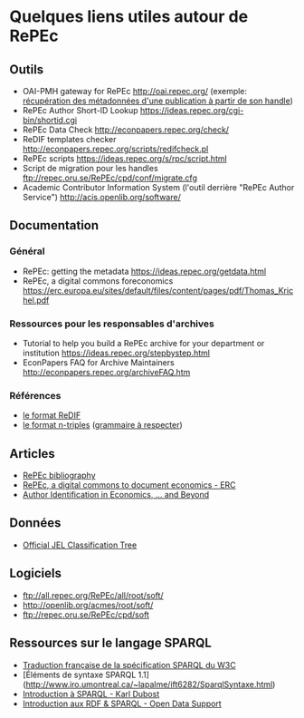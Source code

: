 # Quelques liens utiles autour de RePEc

## Outils 

- OAI-PMH gateway for RePEc http://oai.repec.org/ (exemple: [récupération des métadonnées d'une publication à partir de son handle](http://oai.repec.org/?verb=GetRecord&metadataPrefix=oai_dc&identifier=oai:RePEc:cup:endeec:v:16:y:2011:i:02:p:239-242_00))
- RePEc Author Short-ID Lookup https://ideas.repec.org/cgi-bin/shortid.cgi
- RePEc Data Check http://econpapers.repec.org/check/
- ReDIF templates checker http://econpapers.repec.org/scripts/redifcheck.pl 
- RePEc scripts https://ideas.repec.org/s/rpc/script.html
- Script de migration pour les handles ftp://repec.oru.se/RePEc/cpd/conf/migrate.cfg
- Academic Contributor Information System (l'outil derrière "RePEc Author Service") http://acis.openlib.org/software/


## Documentation

### Général

- RePEc: getting the metadata https://ideas.repec.org/getdata.html
- RePEc, a digital commons foreconomics https://erc.europa.eu/sites/default/files/content/pages/pdf/Thomas_Krichel.pdf

### Ressources pour les responsables d'archives

- Tutorial to help you build a RePEc archive for your department or institution https://ideas.repec.org/stepbystep.html
- EconPapers FAQ for Archive Maintainers http://econpapers.repec.org/archiveFAQ.htm

### Références

- [le format ReDIF](http://openlib.org/acmes/root/docu/redif_1.html)
- [le format n-triples](https://www.w3.org/TR/n-triples) ([grammaire à respecter](https://www.w3.org/TR/n-triples/#n-triples-grammar))


## Articles

- [RePEc bibliography](http://www.jonas.ax/repec/RePEc-bibliography.html)
- [RePEc, a digital commons to document economics - ERC](https://erc.europa.eu/sites/default/files/content/pages/pdf/Thomas_Krichel.pdf)
- [Author Identification in Economics, ... and Beyond](https://research.stlouisfed.org/wp/2012/2012-018.pdf)


## Données

- [Official JEL Classification Tree](https://www.aeaweb.org/econlit/classificationTree.xml)


## Logiciels

- ftp://all.repec.org/RePEc/all/root/soft/
- http://openlib.org/acmes/root/soft/
- ftp://repec.oru.se/RePEc/cpd/soft


## Ressources sur le langage SPARQL

- [Traduction française de la spécification SPARQL du W3C](http://www.yoyodesign.org/doc/w3c/rdf-sparql-query/)
- [Éléments de syntaxe SPARQL 1.1] (http://www.iro.umontreal.ca/~lapalme/ift6282/SparqlSyntaxe.html)
- [Introduction à SPARQL - Karl Dubost](http://www.la-grange.net/2009/02/24/etincelles-semantique)
- [Introduction aux RDF & SPARQL - Open Data Support](http://fr.slideshare.net/OpenDataSupport/introduction-to-rdf-sparql-v013-fr/)
